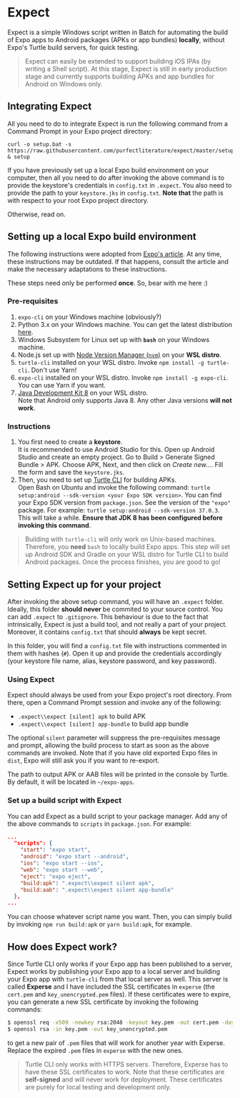# Expect
Expect is a simple Windows script written in Batch for automating the build of Expo apps to Android packages (APKs or app bundles)
**locally**, without Expo's Turtle build servers, for quick testing.

>Expect can easily be extended to support building iOS IPAs (by writing a Shell script). At this stage, 
>Expect is still in early production stage and currently supports building APKs and app bundles for Android on Windows only.

## Integrating Expect
All you need to do to integrate Expect is run the following command from a Command Prompt in your Expo project directory:
```batch
curl -o setup.bat -s https://raw.githubusercontent.com/purfectliterature/expect/master/setup.bat & setup
```
If you have previously set up a local Expo build environment on your computer, then all you need to do after invoking the above command is to provide the keystore's credentials in `config.txt` in `.expect`. You also need to provide the path to your `keystore.jks` in
`config.txt`. **Note that** the path is with respect to your root Expo project directory.

Otherwise, read on.

## Setting up a local Expo build environment
The following instructions were adopted from [Expo's article](https://docs.expo.io/distribution/turtle-cli/). At any time, these 
instructions may be outdated. If that happens, consult the article and make the necessary adaptations to these instructions.

These steps need only be performed **once**. So, bear with me here :)
### Pre-requisites
1. `expo-cli` on your Windows machine (obviously?)
2. Python 3.x on your Windows machine. You can get the latest distribution [here](https://www.python.org/downloads/).
3. Windows Subsystem for Linux set up with **`bash`** on your Windows machine.
4. Node.js set up with [Node Version Manager (`nvm`)](https://github.com/nvm-sh/nvm) on your **WSL distro**.
5. `turtle-cli` installed on your WSL distro. Invoke `npm install -g turtle-cli`. Don't use Yarn!
6. `expo-cli` installed on your WSL distro. Invoke `npm install -g expo-cli`. You can use Yarn if you want.
7. [Java Development Kit 8](https://www.oracle.com/java/technologies/javase/javase-jdk8-downloads.html) on your WSL distro.  
Note that Android only supports Java 8. Any other Java versions **will not work**.

### Instructions
1. You first need to create a **keystore**.  
It is recommended to use Android Studio for this. Open up Android Studio and create an empty project. Go to Build > Generate Signed Bundle > APK. Choose APK, Next, and then click on *Create new...*. Fill the form and save the `keystore.jks`.
2. Then, you need to set up [Turtle CLI](https://github.com/expo/turtle) for building APKs.  
Open Bash on Ubuntu and invoke the following command: `turtle setup:android --sdk-version <your Expo SDK version>`. You can find your Expo SDK version from `package.json`. See the version of the `"expo"` package. For example: `turtle setup:android --sdk-version 37.0.3`. This will take a while. **Ensure that JDK 8 has been configured before invoking this command**.
>Building with `turtle-cli` will only work on Unix-based machines. Therefore, you **need** `bash` to locally build Expo apps. This step will set up Android SDK and Gradle on your WSL distro for Turtle CLI to build Android packages.
Once the process finishes, you are good to go!

## Setting Expect up for your project
After invoking the above setup command, you will have an `.expect` folder. Ideally, this folder **should never** be commited to your
source control. You can add `.expect` to `.gitignore`. This behaviour is due to the fact that intrinsically, Expect is just a build tool,
and not really a part of your project. Moreover, it contains `config.txt` that should **always** be kept secret.

In this folder, you will find a `config.txt` file with instructions commented in them with hashes (`#`). Open it up and provide
the credentials accordingly (your keystore file name, alias, keystore password, and key password).

### Using Expect
Expect should always be used from your Expo project's root directory. From there, open a Command Prompt session and invoke any of the
following:
- `.expect\\expect [silent] apk` to build APK
- `.expect\\expect [silent] app-bundle` to build app bundle

The optional `silent` parameter will suppress the pre-requisites message and prompt, allowing the build process to start as soon as 
the above commands are invoked. Note that if you have old exported Expo files in `dist`, Expo will still ask you if you want to re-export.

The path to output APK or AAB files will be printed in the console by Turtle. By default, it will be located in `~/expo-apps`.

### Set up a build script with Expect
You can add Expect as a build script to your package manager. Add any of the above commands to `scripts` in `package.json`. For example:
```json
...
  "scripts": {
    "start": "expo start",
    "android": "expo start --android",
    "ios": "expo start --ios",
    "web": "expo start --web",
    "eject": "expo eject",
    "build:apk": ".expect\\expect silent apk",
    "build:aab": ".expect\\expect silent app-bundle"
  },
...
```
You can choose whatever script name you want. Then, you can simply build by invoking `npm run build:apk` or `yarn build:apk`, for example.

## How does Expect work?
Since Turtle CLI only works if your Expo app has been published to a server, Expect works by publishing your Expo app to a local server
and building your Expo app with `turtle-cli` from that local server as well. This server is called **Experse** and I have included
the SSL certificates in `experse` (the `cert.pem` and `key_unencrypted.pem` files). If these certificates were to expire, you can generate
a new SSL certificate by invoking the following commands:
```bash
$ openssl req -x509 -newkey rsa:2048 -keyout key.pem -out cert.pem -days 365
$ openssl rsa -in key.pem -out key_unencrypted.pem
```
to get a new pair of `.pem` files that will work for another year with Experse. Replace the expired `.pem` files in `experse` with
the new ones.
>Turtle CLI only works with HTTPS servers. Therefore, Experse has to have these SSL certificates to work. Note that these certificates
>are **self-signed** and will never work for deployment. These certificates are purely for local testing and development only.
